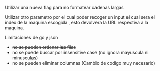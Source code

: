 Utilizar una nueva flag para no formatear cadenas largas

Utilizar otro parametro por el cual poder recoger un input el cual sera el index de la maquina escogida , esto devolvera la URL respectiva a la maquina.

Limitaciones de go y json
- ~~no se pueden ordenar las filas~~
- no se puede buscar por insensitive case (no ignora mayuscula ni minusculas)
- no se pueden eliminar columnas (Cambio de codigo muy necesario)

